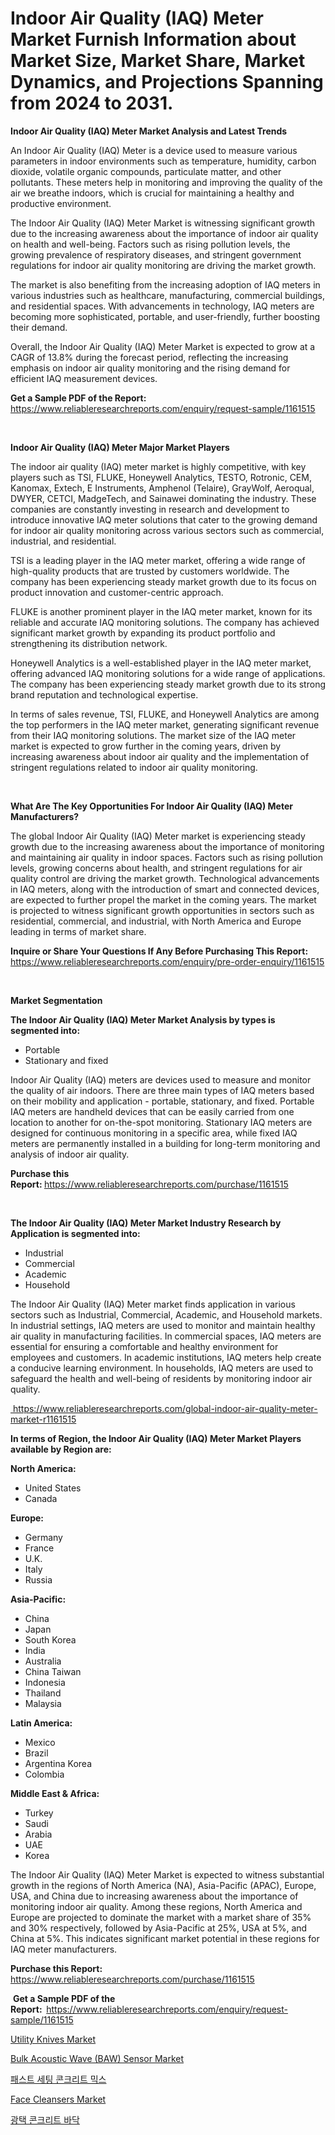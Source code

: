 <p><h1>Indoor Air Quality (IAQ) Meter Market Furnish Information about Market Size, Market Share, Market Dynamics, and Projections Spanning from 2024 to 2031.</h1></p><p><strong>Indoor Air Quality (IAQ) Meter Market Analysis and Latest Trends</strong></p>
<p><p>An Indoor Air Quality (IAQ) Meter is a device used to measure various parameters in indoor environments such as temperature, humidity, carbon dioxide, volatile organic compounds, particulate matter, and other pollutants. These meters help in monitoring and improving the quality of the air we breathe indoors, which is crucial for maintaining a healthy and productive environment.</p><p>The Indoor Air Quality (IAQ) Meter Market is witnessing significant growth due to the increasing awareness about the importance of indoor air quality on health and well-being. Factors such as rising pollution levels, the growing prevalence of respiratory diseases, and stringent government regulations for indoor air quality monitoring are driving the market growth.</p><p>The market is also benefiting from the increasing adoption of IAQ meters in various industries such as healthcare, manufacturing, commercial buildings, and residential spaces. With advancements in technology, IAQ meters are becoming more sophisticated, portable, and user-friendly, further boosting their demand.</p><p>Overall, the Indoor Air Quality (IAQ) Meter Market is expected to grow at a CAGR of 13.8% during the forecast period, reflecting the increasing emphasis on indoor air quality monitoring and the rising demand for efficient IAQ measurement devices.</p></p>
<p><strong>Get a Sample PDF of the Report:&nbsp;</strong> <a href="https://www.reliableresearchreports.com/enquiry/request-sample/1161515">https://www.reliableresearchreports.com/enquiry/request-sample/1161515</a></p>
<p>&nbsp;</p>
<p><strong>Indoor Air Quality (IAQ) Meter Major Market Players</strong></p>
<p><p>The indoor air quality (IAQ) meter market is highly competitive, with key players such as TSI, FLUKE, Honeywell Analytics, TESTO, Rotronic, CEM, Kanomax, Extech, E Instruments, Amphenol (Telaire), GrayWolf, Aeroqual, DWYER, CETCI, MadgeTech, and Sainawei dominating the industry. These companies are constantly investing in research and development to introduce innovative IAQ meter solutions that cater to the growing demand for indoor air quality monitoring across various sectors such as commercial, industrial, and residential.</p><p>TSI is a leading player in the IAQ meter market, offering a wide range of high-quality products that are trusted by customers worldwide. The company has been experiencing steady market growth due to its focus on product innovation and customer-centric approach.</p><p>FLUKE is another prominent player in the IAQ meter market, known for its reliable and accurate IAQ monitoring solutions. The company has achieved significant market growth by expanding its product portfolio and strengthening its distribution network.</p><p>Honeywell Analytics is a well-established player in the IAQ meter market, offering advanced IAQ monitoring solutions for a wide range of applications. The company has been experiencing steady market growth due to its strong brand reputation and technological expertise.</p><p>In terms of sales revenue, TSI, FLUKE, and Honeywell Analytics are among the top performers in the IAQ meter market, generating significant revenue from their IAQ monitoring solutions. The market size of the IAQ meter market is expected to grow further in the coming years, driven by increasing awareness about indoor air quality and the implementation of stringent regulations related to indoor air quality monitoring.</p></p>
<p>&nbsp;</p>
<p><strong>What Are The Key Opportunities For Indoor Air Quality (IAQ) Meter Manufacturers?</strong></p>
<p><p>The global Indoor Air Quality (IAQ) Meter market is experiencing steady growth due to the increasing awareness about the importance of monitoring and maintaining air quality in indoor spaces. Factors such as rising pollution levels, growing concerns about health, and stringent regulations for air quality control are driving the market growth. Technological advancements in IAQ meters, along with the introduction of smart and connected devices, are expected to further propel the market in the coming years. The market is projected to witness significant growth opportunities in sectors such as residential, commercial, and industrial, with North America and Europe leading in terms of market share.</p></p>
<p><strong>Inquire or Share Your Questions If Any Before Purchasing This Report:</strong> <a href="https://www.reliableresearchreports.com/enquiry/pre-order-enquiry/1161515">https://www.reliableresearchreports.com/enquiry/pre-order-enquiry/1161515</a></p>
<p>&nbsp;</p>
<p><strong>Market Segmentation</strong></p>
<p><strong>The Indoor Air Quality (IAQ) Meter Market Analysis by types is segmented into:</strong></p>
<p><ul><li>Portable</li><li>Stationary and fixed</li></ul></p>
<p><p>Indoor Air Quality (IAQ) meters are devices used to measure and monitor the quality of air indoors. There are three main types of IAQ meters based on their mobility and application - portable, stationary, and fixed. Portable IAQ meters are handheld devices that can be easily carried from one location to another for on-the-spot monitoring. Stationary IAQ meters are designed for continuous monitoring in a specific area, while fixed IAQ meters are permanently installed in a building for long-term monitoring and analysis of indoor air quality.</p></p>
<p><strong>Purchase this Report:&nbsp;</strong><a href="https://www.reliableresearchreports.com/purchase/1161515">https://www.reliableresearchreports.com/purchase/1161515</a></p>
<p>&nbsp;</p>
<p><strong>The Indoor Air Quality (IAQ) Meter Market Industry Research by Application is segmented into:</strong></p>
<p><ul><li>Industrial</li><li>Commercial</li><li>Academic</li><li>Household</li></ul></p>
<p><p>The Indoor Air Quality (IAQ) Meter market finds application in various sectors such as Industrial, Commercial, Academic, and Household markets. In industrial settings, IAQ meters are used to monitor and maintain healthy air quality in manufacturing facilities. In commercial spaces, IAQ meters are essential for ensuring a comfortable and healthy environment for employees and customers. In academic institutions, IAQ meters help create a conducive learning environment. In households, IAQ meters are used to safeguard the health and well-being of residents by monitoring indoor air quality.</p></p>
<p><a href="https://www.reliableresearchreports.com/global-indoor-air-quality-meter-market-r1161515">&nbsp;https://www.reliableresearchreports.com/global-indoor-air-quality-meter-market-r1161515</a></p>
<p><strong>In terms of Region, the Indoor Air Quality (IAQ) Meter Market Players available by Region are:</strong></p>
<p>
    <p> <strong> North America: </strong>
        <ul>
            <li>United States</li>
            <li>Canada</li>
        </ul>
        </p> 
    <p> <strong> Europe: </strong>
        <ul>
            <li>Germany</li>
            <li>France</li>
            <li>U.K.</li>
            <li>Italy</li>
            <li>Russia</li>
        </ul>
        </p> 
    <p> <strong> Asia-Pacific: </strong>
        <ul>
            <li>China</li>
            <li>Japan</li>
            <li>South Korea</li>
            <li>India</li>
            <li>Australia</li>
            <li>China Taiwan</li>
            <li>Indonesia</li>
            <li>Thailand</li>
            <li>Malaysia</li>
        </ul>
        </p> 
    <p> <strong> Latin America: </strong>
        <ul>
            <li>Mexico</li>
            <li>Brazil</li>
            <li>Argentina Korea</li>
            <li>Colombia</li>
        </ul>
        </p> 
    <p> <strong> Middle East & Africa: </strong>
        <ul>
            <li>Turkey</li>
            <li>Saudi</li>
            <li>Arabia</li>
            <li>UAE</li>
            <li>Korea</li>
        </ul>
    </p>
    </p>
<p><p>The Indoor Air Quality (IAQ) Meter Market is expected to witness substantial growth in the regions of North America (NA), Asia-Pacific (APAC), Europe, USA, and China due to increasing awareness about the importance of monitoring indoor air quality. Among these regions, North America and Europe are projected to dominate the market with a market share of 35% and 30% respectively, followed by Asia-Pacific at 25%, USA at 5%, and China at 5%. This indicates significant market potential in these regions for IAQ meter manufacturers.</p></p>
<p><strong>Purchase this Report: </strong><a href="https://www.reliableresearchreports.com/purchase/1161515">https://www.reliableresearchreports.com/purchase/1161515</a></p>
<p>&nbsp;<strong>Get a Sample PDF of the Report:&nbsp;&nbsp;</strong><a href="https://www.reliableresearchreports.com/enquiry/request-sample/1161515">https://www.reliableresearchreports.com/enquiry/request-sample/1161515</a></p>
<p><strong></strong></p>
<p><p><a href="https://medium.com/@aylinschumm/utility-knives-market-size-share-trends-analysis-report-by-product-traditional-utility-9ae3d58655e0">Utility Knives Market</a></p><p><a href="https://github.com/AlysaLedner2023/Market-Research-Report-List-2/blob/main/bulk-acoustic-wave-baw-sensor-market.md">Bulk Acoustic Wave (BAW) Sensor Market</a></p><p><a href="https://github.com/njolsky1/Market-Research-Report-List-2/blob/main/404889670019.md">패스트 세팅 콘크리트 믹스</a></p><p><a href="https://medium.com/@theomorar/face-cleansers-market-emerging-trends-and-future-prospects-for-period-from-2024-to-2031-120996547e6e">Face Cleansers Market</a></p><p><a href="https://github.com/tasfiyaj85/Market-Research-Report-List-2/blob/main/783750570020.md">광택 콘크리트 바닥</a></p></p>